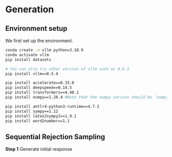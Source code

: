 # Generation

## Environment setup
We first set up the environment. 
```sh
conda create -n vllm python=3.10.9
conda activate vllm
pip install datasets

# You can also try other version of vllm such as 0.6.3
pip install vllm==0.5.4

pip install accelerate==0.33.0
pip install deepspeed==0.14.5
pip install transformers==4.48.1
pip install numpy==1.26.4 #Note that the numpy version should be `numpy<2.0`.  `Numpy 2.0` will encounter unexpected issues!!!

pip install antlr4-python3-runtime==4.7.2
pip install sympy==1.12
pip install latex2sympy2==1.9.1
pip install word2number==1.1
```

## Sequential Rejection Sampling

**Step 1** Generate initial response
